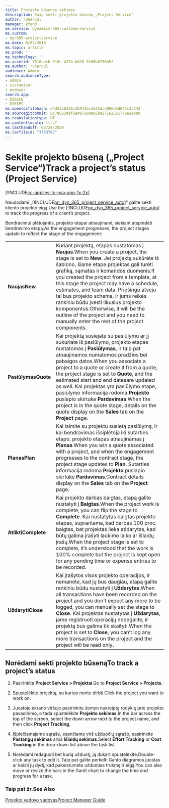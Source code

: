 ```yaml
---
title: Projekto būsenos sekimas
description: Kaip sekti projekto būseną „Project Service“
author: ruhercul
manager: kfend
ms.service: dynamics-365-customerservice
ms.custom:
- dyn365-projectservice
ms.date: 8/03/2018
ms.topic: article
ms.prod: ''
ms.technology: ''
ms.assetid: 7610aecb-318c-422b-b626-9106b0736b5f
ms.author: ruhercul
audience: Admin
search.audienceType:
- admin
- customizer
- enduser
search.app:
- D365CE
- D365PS
ms.openlocfilehash: e4d53b6235c3b941bce525dca09ee3d647c3d242
ms.sourcegitcommit: 8c786230ef2a497280885b827162561776e2eb00
ms.translationtype: HT
ms.contentlocale: lt-LT
ms.lasthandoff: 03/24/2020
ms.locfileid: "3753767"
---
```

# <a name="track-a-projects-status-project-service"></a><span data-ttu-id="81b40-103">Sekite projekto būseną („Project Service“)</span><span class="sxs-lookup"><span data-stu-id="81b40-103">Track a project’s status (Project Service)</span></span>

[!INCLUDE[cc-applies-to-psa-app-1x-2x](../includes/cc-applies-to-psa-app-1x-2x.md)]

<span data-ttu-id="81b40-104">Naudodami „[!INCLUDE[pn_dyn_365_project_service_auto](../includes/pn-dyn-365-project-service-auto.md)]‟ galite sekti kliento projekto eigą.</span><span class="sxs-lookup"><span data-stu-id="81b40-104">Use the [!INCLUDE[pn_dyn_365_project_service_auto](../includes/pn-dyn-365-project-service-auto.md)] to track the progress of a client’s project.</span></span>  

<span data-ttu-id="81b40-105">Bendravimui plėtojantis, projekto etapai atnaujinami, siekiant atspindėti bendravimo etapą.</span><span class="sxs-lookup"><span data-stu-id="81b40-105">As the engagement progresses, the project stages update to reflect the stage of the engagement:</span></span>  


|              |                                                                                                                                                                                                                                                                                                  |
|--------------|--------------------------------------------------------------------------------------------------------------------------------------------------------------------------------------------------------------------------------------------------------------------------------------------------|
|   <span data-ttu-id="81b40-106">**Naujas**</span><span class="sxs-lookup"><span data-stu-id="81b40-106">**New**</span></span>    | <span data-ttu-id="81b40-107">Kuriant projektą, etapas nustatomas į **Naujas**.</span><span class="sxs-lookup"><span data-stu-id="81b40-107">When you create a project, the stage is set to **New**.</span></span> <span data-ttu-id="81b40-108">Jei projektą sukūrėte iš šablono, šiame etape projektas gali turėti grafiką, sąmatas ir komandos duomenis.</span><span class="sxs-lookup"><span data-stu-id="81b40-108">If you created the project from a template, at this stage the project may have a schedule, estimates, and team data.</span></span> <span data-ttu-id="81b40-109">Priešingu atveju tai bus projekto schema, ir jums reikės rankiniu būdu įvesti likusius projekto komponentus.</span><span class="sxs-lookup"><span data-stu-id="81b40-109">Otherwise, it will be the outline of the project and you need to manually enter the rest of the project components.</span></span> |
|  <span data-ttu-id="81b40-110">**Pasiūlymas**</span><span class="sxs-lookup"><span data-stu-id="81b40-110">**Quote**</span></span>   |      <span data-ttu-id="81b40-111">Kai projektą susiejate su pasiūlymu ar jį sukuriate iš pasiūlymo, projekto etapas nustatomas į **Pasiūlymas**, ir taip pat atnaujinamos numatomos pradžios bei pabaigos datos.</span><span class="sxs-lookup"><span data-stu-id="81b40-111">When you associate a project to a quote or create it from a quote, the project stage is set to **Quote**, and the estimated start and end datesare updated as well.</span></span> <span data-ttu-id="81b40-112">Kai projektas yra pasiūlymo etape, pasiūlymo informacija rodoma **Projekto** puslapio skirtuke **Pardavimas**.</span><span class="sxs-lookup"><span data-stu-id="81b40-112">When the project is in the quote stage, details on the quote display on the **Sales** tab on the **Project** page.</span></span>      |
|   <span data-ttu-id="81b40-113">**Planas**</span><span class="sxs-lookup"><span data-stu-id="81b40-113">**Plan**</span></span>   |                                     <span data-ttu-id="81b40-114">Kai laimite su projektu susietą pasiūlymą, ir kai bendravimas išsiplėtoja iki sutarties etapo, projekto etapas atnaujinamas į **Planas**.</span><span class="sxs-lookup"><span data-stu-id="81b40-114">When you win a quote associated with a project, and when the engagement progresses to the contract stage, the project stage updates to **Plan**.</span></span> <span data-ttu-id="81b40-115">Sutarties informacija rodoma **Projekto** puslapio skirtuke **Pardavimas**.</span><span class="sxs-lookup"><span data-stu-id="81b40-115">Contract details display on the **Sales** tab on the **Project** page.</span></span>                                      |
| <span data-ttu-id="81b40-116">**Atlikti**</span><span class="sxs-lookup"><span data-stu-id="81b40-116">**Complete**</span></span> |                    <span data-ttu-id="81b40-117">Kai projekto darbas baigtas, etapą galite nustatyti į **Baigtas**.</span><span class="sxs-lookup"><span data-stu-id="81b40-117">When the project work is complete, you can flip the stage to **Complete**.</span></span> <span data-ttu-id="81b40-118">Kai nustatytas baigtas projekto etapas, suprantama, kad darbas 100 proc. baigtas, bet projektas lieka atidarytas, kad būtų galima įrašyti laukimo laiko ar išlaidų įrašų.</span><span class="sxs-lookup"><span data-stu-id="81b40-118">When the project stage is set to complete, it’s understood that the work is 100% complete but the project is kept open for any pending time or expense entries to be recorded.</span></span>                     |
|  <span data-ttu-id="81b40-119">**Uždaryti**</span><span class="sxs-lookup"><span data-stu-id="81b40-119">**Close**</span></span>   |           <span data-ttu-id="81b40-120">Kai įrašytos visos projekto operacijos, ir nemanote, kad jų bus daugiau, etapą galite rankiniu būdu nustatyti į **Uždarytas**.</span><span class="sxs-lookup"><span data-stu-id="81b40-120">When all transactions have been recorded on the project and you don't expect any more to be logged, you can manually set the stage to **Close**.</span></span> <span data-ttu-id="81b40-121">Kai projektas nustatytas į **Uždarytas**, jame registruoti operacijų nebegalite, ir projektą bus galima tik skaityti.</span><span class="sxs-lookup"><span data-stu-id="81b40-121">When the project is set to **Close**, you can’t log any more transactions on the project and the project will be read only.</span></span>           |

## <a name="to-track-a-projects-status"></a><span data-ttu-id="81b40-122">Norėdami sekti projekto būseną</span><span class="sxs-lookup"><span data-stu-id="81b40-122">To track a project’s status</span></span>  

1.  <span data-ttu-id="81b40-123">Pasirinkite **Project Service > Projektai**.</span><span class="sxs-lookup"><span data-stu-id="81b40-123">Go to **Project Service > Projects**.</span></span>  

2.  <span data-ttu-id="81b40-124">Spustelėkite projektą, su kuriuo norite dirbti.</span><span class="sxs-lookup"><span data-stu-id="81b40-124">Click the project you want to work on.</span></span>  

3.  <span data-ttu-id="81b40-125">Juostoje ekrano viršuje pasirinkite žemyn nukreiptą rodyklę prie projekto pavadinimo, o tada spustelėkite **Projekto sekimas**.</span><span class="sxs-lookup"><span data-stu-id="81b40-125">In the bar across the top of the screen, select the down arrow next to the project name, and then click **Project Tracking**.</span></span>  

4.  <span data-ttu-id="81b40-126">Išplečiamajame sąraše, esančiame virš užduočių sąrašo, pasirinkite **Pastangų sekimas** arba **Išlaidų sekimas**.</span><span class="sxs-lookup"><span data-stu-id="81b40-126">Select **Effort Tracking** or **Cost Tracking** in the drop-down list above the task list.</span></span>  

5.  <span data-ttu-id="81b40-127">Norėdami redaguoti bet kurią užduotį, ją dukart spustelėkite.</span><span class="sxs-lookup"><span data-stu-id="81b40-127">Double-click any task to edit it.</span></span> <span data-ttu-id="81b40-128">Taip pat galite perkelti Ganto diagramos juostas ar keisti jų dydį, kad pakeistumėte užduoties trukmę ir eigą.</span><span class="sxs-lookup"><span data-stu-id="81b40-128">You can also move or resize the bars in the Gantt chart to change the time and progress for a task.</span></span>  

### <a name="see-also"></a><span data-ttu-id="81b40-129">Taip pat žr.</span><span class="sxs-lookup"><span data-stu-id="81b40-129">See Also</span></span>  
 [<span data-ttu-id="81b40-130">Projekto vadovo vadovas</span><span class="sxs-lookup"><span data-stu-id="81b40-130">Project Manager Guide</span></span>](../project-service/project-manager-guide.md)
